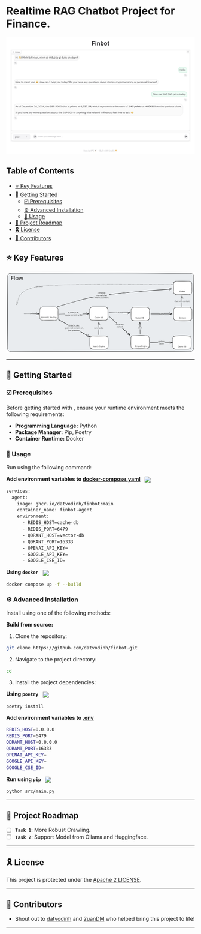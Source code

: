 # Realtime RAG Chatbot Project for Finance.

![alt text](images/chat.png)

## Table of Contents
- [⭐ Key Features](#⭐-key-features)
- [🚀 Getting Started](#🚀-getting-started)
  - [☑️ Prerequisites](#☑️-prerequisites)
  - [⚙️ Advanced Installation](#⚙️-advanced-installation)
  - [🤖 Usage](#🤖-usage)
- [📌 Project Roadmap](#📌-project-roadmap)
- [🎗 License](#🎗-license)
- [🙌 Contributors](#🙌-contributors)

## ⭐ Key Features

![alt text](images/flow.svg)

---
## 🚀 Getting Started

### ☑️ Prerequisites

Before getting started with , ensure your runtime environment meets the following requirements:

- **Programming Language:** Python
- **Package Manager:** Pip, Poetry
- **Container Runtime:** Docker

### 🤖 Usage
Run  using the following command:

**Add environment variables to [docker-compose.yaml](./docker-compose.yaml)**  &nbsp; [<img align="center" src="https://img.shields.io/badge/Docker-2CA5E0.svg?style={badge_style}&logo=docker&logoColor=white" />](https://www.docker.com/)

```sh
services:
  agent:
    image: ghcr.io/datvodinh/finbot:main
    container_name: finbot-agent
    environment:
      - REDIS_HOST=cache-db
      - REDIS_PORT=6479
      - QDRANT_HOST=vector-db
      - QDRANT_PORT=16333
      - OPENAI_API_KEY=
      - GOOGLE_API_KEY=
      - GOOGLE_CSE_ID=
```


**Using `docker`** &nbsp; [<img align="center" src="https://img.shields.io/badge/Docker-2CA5E0.svg?style={badge_style}&logo=docker&logoColor=white" />](https://www.docker.com/)

```sh
docker compose up -f --build
```

### ⚙️ Advanced Installation

Install  using one of the following methods:

**Build from source:**

1. Clone the  repository:
```sh
git clone https://github.com/datvodinh/finbot.git
```

2. Navigate to the project directory:
```sh
cd 
```

3. Install the project dependencies:

**Using `poetry`** &nbsp; [<img align="center" src="https://img.shields.io/endpoint?url=https://python-poetry.org/badge/v0.json" />](https://python-poetry.org/)

```sh
poetry install
```

**Add environment variables to [.env](./apps/agent/)**

```sh
REDIS_HOST=0.0.0.0
REDIS_PORT=6479
QDRANT_HOST=0.0.0.0
QDRANT_PORT=16333
OPENAI_API_KEY=
GOOGLE_API_KEY=
GOOGLE_CSE_ID=
```

**Run using `pip`** &nbsp; [<img align="center" src="https://img.shields.io/badge/Pip-3776AB.svg?style={badge_style}&logo=pypi&logoColor=white" />](https://pypi.org/project/pip/)

```sh
python src/main.py
```

---

## 📌 Project Roadmap

- [ ] **`Task 1`**: More Robust Crawling.
- [ ] **`Task 2`**: Support Model from Ollama and Huggingface.

---

## 🎗 License

This project is protected under the [Apache 2 LICENSE](https://choosealicense.com/licenses/apache-2.0/).

---

## 🙌 Contributors

- Shout out to [datvodinh](https://github.com/datvodinh) and [2uanDM](https://github.com/2uanDM) who helped bring this project to life!

---